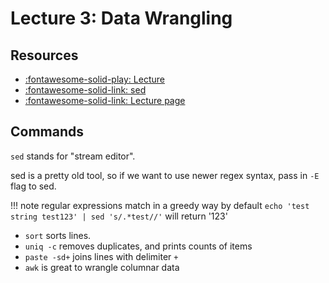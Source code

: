 Lecture 3: Data Wrangling
===

Resources
---
- [:fontawesome-solid-play: Lecture](https://www.youtube.com/watch?v=sz_dsktIjt4)
- [:fontawesome-solid-link: sed](https://en.wikipedia.org/wiki/Sed)
- [:fontawesome-solid-link: Lecture page](https://missing.csail.mit.edu/2020/data-wrangling/)

Commands
---

`sed` stands for "stream editor".

sed is a pretty old tool, so if we want to use newer regex syntax, pass in `-E`
flag to sed.

!!! note
    regular expressions match in a greedy way by default
    `echo 'test string test123' | sed 's/.*test//'`
    will return '123'

- `sort` sorts lines.
- `uniq -c` removes duplicates, and prints counts of items
- `paste -sd+` joins lines with delimiter `+`
- `awk` is great to wrangle columnar data
